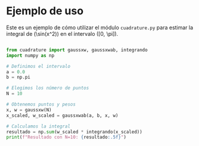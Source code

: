 # Ejemplo de uso

Este es un ejemplo de cómo utilizar el módulo `cuadrature.py` para estimar la integral de \(\sin(x^2)\) en el intervalo \([0, \pi]\).

```python

from cuadrature import gaussxw, gaussxwab, integrando
import numpy as np

# Definimos el intervalo
a = 0.0
b = np.pi

# Elegimos los número de puntos
N = 10

# Obtenemos puntos y pesos
x, w = gaussxw(N)
x_scaled, w_scaled = gaussxwab(a, b, x, w)

# Calculamos la integral
resultado = np.sum(w_scaled * integrando(x_scaled))
print(f"Resultado con N=10: {resultado:.5f}")
